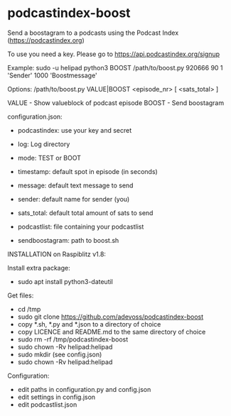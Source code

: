 # podcastindex-boost
Send a boostagram to a podcasts using the Podcast Index (https://podcastindex.org)

To use you need a key. Please go to https://api.podcastindex.org/signup

Example:
sudo -u helipad python3 BOOST /path/to/boost.py 920666 90 1 'Sender' 1000 'Boostmessage'

Options:
/path/to/boost.py VALUE|BOOST <podcastindex-id> <episode_nr> [<timestamp> <sender> <sats_total> <message>]

VALUE - Show valueblock of podcast episode
BOOST - Send boostagram

configuration.json:
- podcastindex: use your key and secret

- log: Log directory

- mode: TEST or BOOT
- timestamp: default spot in episode (in seconds)
- message: default text message to send
- sender: default name for sender (you)
- sats_total: default total amount of sats to send

- podcastlist: file containing your podcastlist
- sendboostagram: path to boost.sh


INSTALLATION on Raspiblitz v1.8:

Install extra package:
- sudo apt install python3-dateutil

Get files:
- cd /tmp
- sudo git clone https://github.com/adevoss/podcastindex-boost
- copy \*.sh, \*.py and \*.json to a directory of choice
- copy LICENCE and README.md to the same directory of choice
- sudo rm -rf /tmp/podcastindex-boost
- sudo chown -Rv helipad:helipad <directory of choice>
- sudo mkdir <log-directory> (see config.json)
- sudo chown -Rv helipad:helipad <log-directory>

Configuration:
- edit paths in configuration.py and config.json
- edit settings in config.json
- edit podcastlist.json
